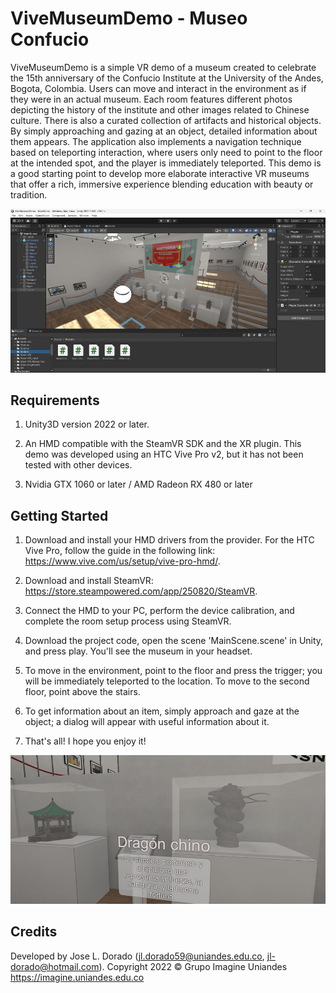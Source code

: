 # ViveMuseumDemo - Museo Confucio

ViveMuseumDemo is a simple VR demo of a museum created to celebrate the 15th anniversary of the Confucio Institute at the University of the Andes, Bogota, Colombia. Users can move and interact in the environment as if they were in an actual museum. Each room features different photos depicting the history of the institute and other images related to Chinese culture. There is also a curated collection of artifacts and historical objects. By simply approaching and gazing at an object, detailed information about them appears. The application also implements a navigation technique based on teleporting interaction, where users only need to point to the floor at the intended spot, and the player is immediately teleported. This demo is a good starting point to develop more elaborate interactive VR museums that offer a rich, immersive experience blending education with beauty or tradition.

![Promo](imgs/0.jpg)

## Requirements

1. Unity3D version 2022 or later.

2. An HMD compatible with the SteamVR SDK and the XR plugin. This demo was developed using an HTC Vive Pro v2, but it has not been tested with other devices.

3. Nvidia GTX 1060 or later / AMD Radeon RX 480 or later

## Getting Started 

1. Download and install your HMD drivers from the provider. For the HTC Vive Pro, follow the guide in the following link: https://www.vive.com/us/setup/vive-pro-hmd/.

2. Download and install SteamVR: https://store.steampowered.com/app/250820/SteamVR.

3. Connect the HMD to your PC, perform the device calibration, and complete the room setup process using SteamVR.

4. Download the project code, open the scene 'MainScene.scene' in Unity, and press play. You'll see the museum in your headset.

5. To move in the environment, point to the floor and press the trigger; you will be immediately teleported to the location. To move to the second floor, point above the stairs.

6. To get information about an item, simply approach and gaze at the object; a dialog will appear with useful information about it.

7. That's all! I hope you enjoy it! 

![Promo](imgs/1.jpg)

## Credits

Developed by Jose L. Dorado (jl.dorado59@uniandes.edu.co,  jl-dorado@hotmail.com). 
Copyright 2022 © Grupo Imagine Uniandes
https://imagine.uniandes.edu.co